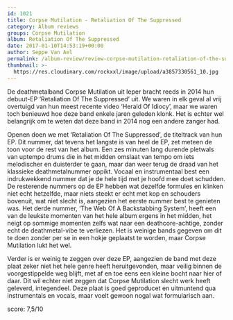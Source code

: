 ```yaml
---
id: 1021
title: Corpse Mutilation - Retaliation Of The Suppressed
category: Album reviews
groups: Corpse Mutilation
album: Retaliation Of The Suppressed
date: 2017-01-10T14:53:19+00:00
author: Seppe Van Ael
permalink: /album-review/review-corpse-mutilation-retaliation-of-the-suppressed/
thumbnail: >-
  https://res.cloudinary.com/rockxxl/image/upload/a3857330561_10.jpg
---
```

De deathmetalband Corpse Mutilation uit Ieper bracht reeds in 2014 hun debuut-EP ‘Retaliation Of The Suppressed’ uit. We waren in elk geval al vrij overtuigd van hun meest recente video ‘Herald Of Idiocy’, maar we waren toch benieuwd hoe deze band enkele jaren geleden klonk. Het is echter wel belangrijk om te weten dat deze band in 2014 nog een andere zanger had.

Openen doen we met ‘Retaliation Of The Suppressed’, de titeltrack van hun EP. Dit nummer, dat tevens het langste is van heel de EP, zet meteen de toon voor de rest van het album. Een zes minuten lang durende pletwals van uptempo drums die in het midden omslaat van tempo om iets melodischer en duisterder te gaan, maar dan weer terug de draad van het klassieke deathmetalnummer oppikt. Vocaal en instrumentaal best een indrukwekkend nummer dat je de hele tijd met je hoofd mee doet schudden. De resterende nummers op de EP hebben wat dezelfde formules en klinken niet echt hetzelfde, maar niets steekt er echt met kop en schouders bovenuit, wat niet slecht is, aangezien het eerste nummer best te genieten was. Het derde nummer, ‘The Web Of A Backstabbing System’, heeft een van de leukste momenten van het hele album ergens in het midden, het neigt op sommige momenten zelfs wat naar een deathcore-achtige, zonder echt de deathmetal-vibe te verliezen. Het is weinige bands gegeven om dit te doen zonder per se in een hokje geplaatst te worden, maar Corpse Mutilation lukt het wel.

Verder is er weinig te zeggen over deze EP, aangezien de band met deze plaat zeker niet het hele genre heeft heruitgevonden, maar veilig binnen de voorgestippelde weg blijft, met af en toe eens een kleine bocht naar hier of daar. Dit wil echter niet zeggen dat Corpse Mutilation slecht werk heeft geleverd, integendeel. Deze plaat is goed geproducet en uitmuntend qua instrumentals en vocals, maar voelt gewoon nogal wat formularisch aan.

score: 7,5/10
